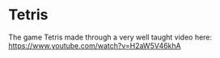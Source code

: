 # Tetris
The game Tetris made through a very well taught video here: https://www.youtube.com/watch?v=H2aW5V46khA
